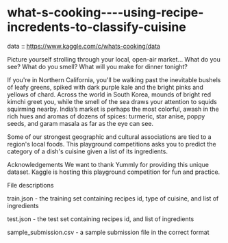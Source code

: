 # what-s-cooking----using-recipe-incredents-to-classify-cuisine

data :: https://www.kaggle.com/c/whats-cooking/data

Picture yourself strolling through your local, open-air market... What do you see? What do you smell?
 What will you make for dinner tonight?

If you're in Northern California, you'll be walking past the inevitable bushels of leafy greens, 
spiked with dark purple kale and the bright pinks and yellows of chard. Across the world in South Korea,
mounds of bright red kimchi greet you, while the smell of the sea draws your attention to squids squirming nearby.
India’s market is perhaps the most colorful, awash in the rich hues and aromas of dozens of spices: turmeric, star anise,
poppy seeds, and garam masala as far as the eye can see.

Some of our strongest geographic and cultural associations are tied to a region's local foods.
This playground competitions asks you to predict the category of a dish's cuisine given a list of its ingredients. 

Acknowledgements
We want to thank Yummly for providing this unique dataset. Kaggle is hosting this playground competition for fun and practice.



File descriptions

train.json - the training set containing recipes id, type of cuisine, and list of ingredients

test.json - the test set containing recipes id, and list of ingredients

sample_submission.csv - a sample submission file in the correct format
